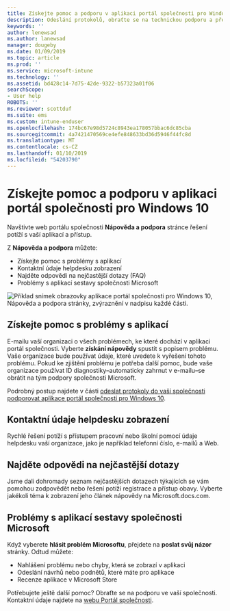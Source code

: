 ```yaml
---
title: Získejte pomoc a podporu v aplikaci portál společnosti pro Windows 10 | Dokumentace Microsoftu
description: Odeslání protokolů, obraťte se na technickou podporu a přečtěte si nejčastější dotazy na stránce nápovědy portál společnosti a podpora.
keywords: ''
author: lenewsad
ms.author: lanewsad
manager: dougeby
ms.date: 01/09/2019
ms.topic: article
ms.prod: ''
ms.service: microsoft-intune
ms.technology: ''
ms.assetid: bd428c14-7d75-42de-9322-b57323a01f06
searchScope:
- User help
ROBOTS: ''
ms.reviewer: scottduf
ms.suite: ems
ms.custom: intune-enduser
ms.openlocfilehash: 174bc67e98d5724c8943ea178057bbac6dc85cba
ms.sourcegitcommit: 4a7421470569ce4efe848633bd36d5946f44fc8d
ms.translationtype: MT
ms.contentlocale: cs-CZ
ms.lasthandoff: 01/10/2019
ms.locfileid: "54203790"
---
```

# <a name="get-help-and-support-in-company-portal-for-windows-10"></a>Získejte pomoc a podporu v aplikaci portál společnosti pro Windows 10

Navštivte web portálu společnosti **Nápověda a podpora** stránce řešení potíží s vaší aplikací a přístup.   

Z **Nápověda a podpora** můžete:  

* Získejte pomoc s problémy s aplikací
* Kontaktní údaje helpdesku zobrazení
* Najděte odpovědi na nejčastější dotazy (FAQ) 
* Problémy s aplikací sestavy společnosti Microsoft

![Příklad snímek obrazovky aplikace portál společnosti pro Windows 10, Nápověda a podpora stránky, zvýraznění v nadpisu každé části.](./media/1812_UCP_Help_Support_sections.png)  

## <a name="get-help-with-app-problems"></a>Získejte pomoc s problémy s aplikací

E-mailu vaší organizaci o všech problémech, ke které dochází v aplikaci portál společnosti. Vyberte **získání nápovědy** spustit s popisem problému. Vaše organizace bude používat údaje, které uvedete k vyřešení tohoto problému. Pokud ke zjištění problému je potřeba další pomoc, bude vaše organizace používat ID diagnostiky&ndash;automaticky zahrnut v e-mailu&ndash;se obrátit na tým podpory společnosti Microsoft.  

Podrobný postup najdete v části [odeslat protokoly do vaší společnosti podporovat aplikace portál společnosti pro Windows 10](send-logs-to-your-it-admin-cp-windows.md).  

## <a name="view-helpdesk-contact-details"></a>Kontaktní údaje helpdesku zobrazení  
Rychlé řešení potíží s přístupem pracovní nebo školní pomocí údaje helpdesku vaší organizace, jako je například telefonní číslo, e-mailů a Web.  

## <a name="find-answers-to-frequently-asked-questions"></a>Najděte odpovědi na nejčastější dotazy  
Jsme dali dohromady seznam nejčastějších dotazech týkajících se vám pomohou zodpovědět nebo řešení potíží registrace a přístup obavy. Vyberte jakékoli téma k zobrazení jeho článek nápovědy na Microsoft.docs.com.  

## <a name="report-app-problems-to-microsoft"></a>Problémy s aplikací sestavy společnosti Microsoft  
Když vyberete **hlásit problém Microsoftu**, přejdete na **poslat svůj názor** stránky. Odtud můžete:

* Nahlášení problému nebo chyby, která se zobrazí v aplikaci  
* Odeslání návrhů nebo podnětů, které máte pro aplikace  
* Recenze aplikace v Microsoft Store   


Potřebujete ještě další pomoc? Obraťte se na podporu ve vaší společnosti. Kontaktní údaje najdete na [webu Portál společnosti](https://go.microsoft.com/fwlink/?linkid=2010980).
